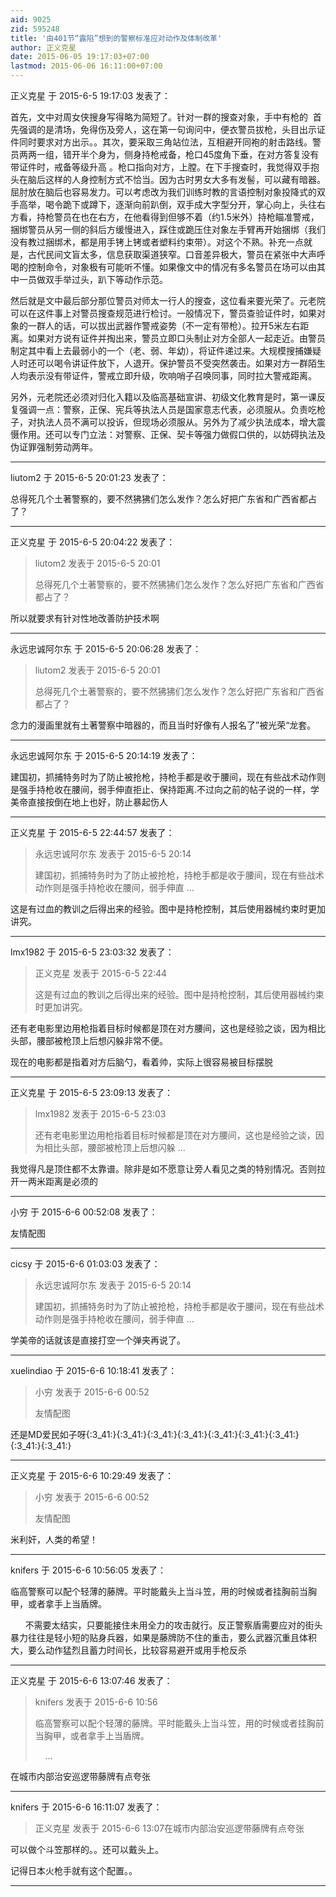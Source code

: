 ```yaml
---
aid: 9025
zid: 595248
title: '由401节“露陷”想到的警察标准应对动作及体制改革'
author: 正义克星
date: 2015-06-05 19:17:03+07:00
lastmod: 2015-06-06 16:11:00+07:00
---
```


正义克星 于 2015-6-5 19:17:03 发表了：

首先，文中对周女侠搜身写得略为简短了。针对一群的搜查对象，手中有枪的  首先强调的是清场，免得伤及旁人，这在第一句询问中，便衣警员拔枪，头目出示证件同时要求对方出示。。其次，要采取三角站位法，互相避开同袍的射击路线。警员两两一组，错开半个身为，侧身持枪戒备，枪口45度角下垂，在对方答复没有带证件时，戒备等级升高 。枪口指向对方，上膛。在下手搜查时，我觉得双手抱头在脑后这样的人身控制方式不恰当。因为古时男女大多有发髻，可以藏有暗器。屈肘放在脑后也容易发力。可以考虑改为我们训练时教的言语控制对象投降式的双手高举，喝令跪下或蹲下，逐渐向前趴倒，双手成大字型分开，掌心向上，头往右方看，持枪警员在也在右方，在他看得到但够不着（约1.5米外）持枪瞄准警戒，捆绑警员从另一侧的斜后方缓慢进入，踩住或跪压住对象左手臂再开始捆绑（我们没有教过捆绑术，都是用手铐上铐或者塑料约束带）。对这个不熟。补充一点就是，古代民间文盲太多，信息获取渠道狭窄。口音差异极大，警员在紧张中大声呼喝的控制命令，对象极有可能听不懂。如果像文中的情况有多名警员在场可以由其中一员做双手举过头，趴下等动作示范。

然后就是文中最后部分那位警员对师太一行人的搜查，这位看来要光荣了。元老院可以在这件事上对警员搜查规范进行检讨。一般情况下，警员查验证件时，如果对象的一群人的话，可以拔出武器作警戒姿势（不一定有带枪）。拉开5米左右距离。如果对方说有证件并掏出来，警员立即口头制止对方全部人一起走近。由警员制定其中看上去最弱小的一个（老、弱、年幼），将证件递过来。大规模搜捕嫌疑人时还可以喝令讲证件放下，人退开。保护警员不受突然袭击。如果对方一群陌生人均表示没有带证件，警戒立即升级，吹响哨子召唤同事，同时拉大警戒距离。

另外，元老院还必须对归化入籍以及临高基础宣讲、初级文化教育是时，第一课反复强调一点：警察，正保、宪兵等执法人员是国家意志代表，必须服从。负责吃枪子，对执法人员不满可以投诉，但现场必须服从。另外为了减少执法成本，增大震慑作用。还可以专门立法：对警察、正保、契卡等强力做假口供的，以妨碍执法及伪证罪强制劳动两年。

---------

liutom2 于 2015-6-5 20:01:23 发表了：

总得死几个土著警察的，要不然狒狒们怎么发作？怎么好把广东省和广西省都占了？

---------

正义克星 于 2015-6-5 20:04:22 发表了：

> liutom2 发表于 2015-6-5 20:01
> 
> 总得死几个土著警察的，要不然狒狒们怎么发作？怎么好把广东省和广西省都占了？



所以就要求有针对性地改善防护技术啊

---------

永远忠诚阿尔东 于 2015-6-5 20:06:28 发表了：

> liutom2 发表于 2015-6-5 20:01
> 
> 总得死几个土著警察的，要不然狒狒们怎么发作？怎么好把广东省和广西省都占了？



念力的漫画里就有土著警察中暗器的，而且当时好像有人报名了”被光荣“龙套。

---------

永远忠诚阿尔东 于 2015-6-5 20:14:19 发表了：

建国初，抓捕特务时为了防止被抢枪，持枪手都是收于腰间，现在有些战术动作则是强手持枪收在腰间，弱手伸直拒止、保持距离.不过向之前的帖子说的一样，学美帝直接按倒在地上也好，防止暴起伤人

---------

正义克星 于 2015-6-5 22:44:57 发表了：

> 永远忠诚阿尔东 发表于 2015-6-5 20:14
> 
> 建国初，抓捕特务时为了防止被抢枪，持枪手都是收于腰间，现在有些战术动作则是强手持枪收在腰间，弱手伸直 ...



这是有过血的教训之后得出来的经验。图中是持枪控制，其后使用器械约束时更加讲究。

---------

lmx1982 于 2015-6-5 23:03:32 发表了：

> 正义克星 发表于 2015-6-5 22:44
> 
> 这是有过血的教训之后得出来的经验。图中是持枪控制，其后使用器械约束时更加讲究。



还有老电影里边用枪指着目标时候都是顶在对方腰间，这也是经验之谈，因为相比头部，腰部被枪顶上后想闪躲非常不便。

现在的电影都是指着对方后脑勺，看着帅，实际上很容易被目标摆脱

---------

正义克星 于 2015-6-5 23:09:13 发表了：

> lmx1982 发表于 2015-6-5 23:03
> 
> 还有老电影里边用枪指着目标时候都是顶在对方腰间，这也是经验之谈，因为相比头部，腰部被枪顶上后想闪躲 ...



我觉得凡是顶住都不太靠谱。除非是如不愿意让旁人看见之类的特别情况。否则拉开一两米距离是必须的

---------

小穷 于 2015-6-6 00:52:08 发表了：

友情配图

---------

cicsy 于 2015-6-6 01:03:03 发表了：

> 永远忠诚阿尔东 发表于 2015-6-5 20:14
> 
> 建国初，抓捕特务时为了防止被抢枪，持枪手都是收于腰间，现在有些战术动作则是强手持枪收在腰间，弱手伸直 ...



学美帝的话就该是直接打空一个弹夹再说了。

---------

xuelindiao 于 2015-6-6 10:18:41 发表了：

> 小穷 发表于 2015-6-6 00:52
> 
> 友情配图



还是MD爱民如子呀{:3\_41:}{:3\_41:}{:3\_41:}{:3\_41:}{:3\_41:}{:3\_41:}{:3\_41:}{:3\_41:}{:3\_41:}

---------

正义克星 于 2015-6-6 10:29:49 发表了：

> 小穷 发表于 2015-6-6 00:52
> 
> 友情配图



米利奸，人类的希望！

---------

knifers 于 2015-6-6 10:56:05 发表了：

临高警察可以配个轻薄的藤牌。平时能戴头上当斗笠，用的时候或者挂胸前当胸甲，或者拿手上当盾牌。

      不需要太结实，只要能接住未用全力的攻击就行。反正警察盾需要应对的街头暴力往往是轻小短的贴身兵器，如果是藤牌防不住的重击，要么武器沉重且体积大，要么动作猛烈且蓄力时间长，比较容易避开或用手枪反杀

---------

正义克星 于 2015-6-6 13:07:46 发表了：

> knifers 发表于 2015-6-6 10:56
> 
> 临高警察可以配个轻薄的藤牌。平时能戴头上当斗笠，用的时候或者挂胸前当胸甲，或者拿手上当盾牌。
> 
>     ...



在城市内部治安巡逻带藤牌有点夸张

---------

knifers 于 2015-6-6 16:11:07 发表了：

> 正义克星 发表于 2015-6-6 13:07在城市内部治安巡逻带藤牌有点夸张



可以做个斗笠那样的。。还可以戴头上。

记得日本火枪手就有这个配置。。

---------

